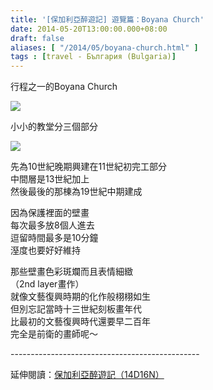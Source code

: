 ```yaml
---
title: '[保加利亞醉遊記] 遊覽篇：Boyana Church'
date: 2014-05-20T13:00:00.000+08:00
draft: false
aliases: [ "/2014/05/boyana-church.html" ]
tags : [travel - България (Bulgaria)]
---
```


行程之一的Boyana Church  

![](/images/bulgaria5b1.jpg)

小小的教堂分三個部分  

![](/images/bulgaria5b.jpg)

先為10世紀晚期興建在11世紀初完工部分  
中間層是13世紀加上  
然後最後的那棟為19世紀中期建成  
  
因為保護裡面的壁畫  
每次最多放8個人進去  
逗留時間最多是10分鐘  
溼度也要好好維持  
  
那些壁畫色彩斑斕而且表情細緻  
（2nd layer畫作）  
就像文藝復興時期的化作般栩栩如生  
但別忘記當時十三世紀刻板畫年代  
比最初的文藝復興時代還要早二百年  
完全是前衛的畫師呢～  
  
\-----------------------------------------------  
  
延伸閱讀：[保加利亞醉遊記（14D16N）](https://hidie.net/bulgaria14d16n/)
